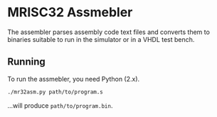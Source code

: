 # MRISC32 Assmebler

The assembler parses assembly code text files and converts them to binaries suitable to run in the simulator or in a VHDL test bench.

## Running

To run the assmebler, you need Python (2.x).

```bash
./mr32asm.py path/to/program.s
```

...will produce `path/to/program.bin`.
